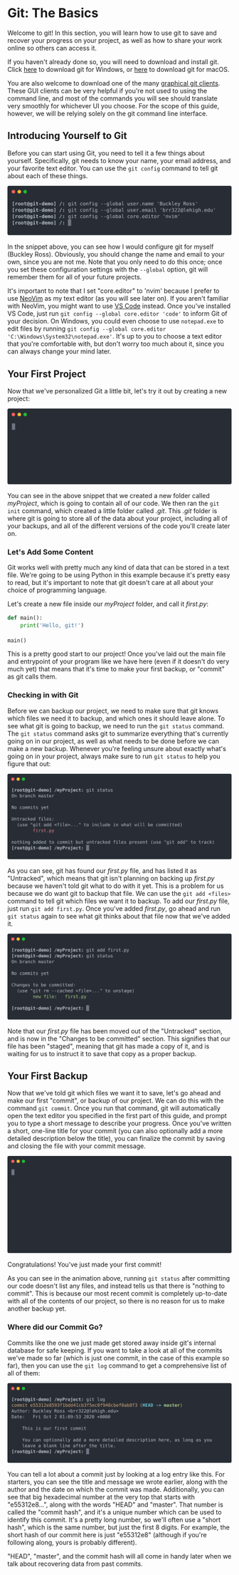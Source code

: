 # Git: The Basics

Welcome to git!
In this section, you will learn how to use git to save and recover your progress on your project,
as well as how to share your work online so others can access it.

If you haven't already done so, you will need to download and install git.
Click [here](https://git-scm.com/download/win) to download git for Windows,
or [here](https://git-scm.com/download/mac) to download git for macOS.

You are also welcome to download one of the many [graphical git clients](https://git-scm.com/downloads/guis).
These GUI clients can be very helpful if you're not used to using the command line,
and most of the commands you will see should translate very smoothly for whichever UI you choose.
For the scope of this guide, however, we will be relying solely on the git command line interface.

## Introducing Yourself to Git

Before you can start using Git, you need to tell it a few things about yourself.
Specifically, git needs to know your name, your email address, and your favorite text editor.
You can use the `git config` command to tell git about each of these things.

![Setting your name, email, and editor](../FILES/versioncontrol/gitInitConfig.svg)

In the snippet above, you can see how I would configure git for myself (Buckley Ross).
Obviously, you should change the name and email to your own, since you are not me.
Note that you only need to do this once;
once you set these configuration settings with the `--global` option,
git will remember them for all of your future projects.

It's important to note that I set "core.editor" to 'nvim'
because I prefer to use [NeoVim](https://neovim.io) as my text editor (as you will see later on).
If you aren't familiar with NeoVim, you might want to use [VS Code](https://code.visualstudio.com) instead.
Once you've installed VS Code, just run `git config --global core.editor 'code'` to inform Git of your decision.
On Windows, you could even choose to use `notepad.exe` to edit files
by running `git config --global core.editor 'C:\Windows\System32\notepad.exe'`.
It's up to you to choose a text editor that you're comfortable with,
but don't worry too much about it, since you can always change your mind later.

## Your First Project

Now that we've personalized Git a little bit, let's try it out by creating a new project:

![Running Git Init](../FILES/versioncontrol/gitInit.svg)

You can see in the above snippet that we created a new folder called *myProject*,
which is going to contain all of our code.
We then ran the `git init` command, which created a little folder called *.git*.
This *.git* folder is where git is going to store all of the data about your project,
including all of your backups, and all of the different versions of the code you'll create later on.

### Let's Add Some Content

Git works well with pretty much any kind of data that can be stored in a text file.
We're going to be using Python in this example because it's pretty easy to read,
but it's important to note that git doesn't care at all about your choice of programming language.

Let's create a new file inside our *myProject* folder, and call it *first.py*:
```python
def main():
	print('Hello, git!')

main()
```

This is a pretty good start to our project!
Once you've laid out the main file and entrypoint of your program like we have here (even if it doesn't do very much yet)
that means that it's time to make your first backup, or "commit" as git calls them.

### Checking in with Git

Before we can backup our project, we need to make sure that git knows which files we need it to backup,
and which ones it should leave alone.
To see what git is going to backup, we need to run the `git status` command.
The `git status` command asks git to summarize everything that's currently going on in our project,
as well as what needs to be done before we can make a new backup.
Whenever you're feeling unsure about exactly what's going on in your project,
always make sure to run `git status` to help you figure that out:

![Git Status](../FILES/versioncontrol/gitStatus.svg)

As you can see, git has found our *first.py* file, and has listed it as "Untracked",
which means that git isn't planning on backing up *first.py* because we haven't told git what to do with it yet.
This is a problem for us because we do want git to backup that file.
We can use the `git add <files>` command to tell git which files we want it to backup.
To add our *first.py* file, just run `git add first.py`.
Once you've added *first.py*, go ahead and run `git status` again to see what git thinks about that file now that we've added it.

![Git Add](../FILES/versioncontrol/gitAdd.svg)

Note that our *first.py* file has been moved out of the "Untracked" section,
and is now in the "Changes to be committed" section.
This signifies that our file has been "staged", meaning that git has made a copy of it,
and is waiting for us to instruct it to save that copy as a proper backup.

## Your First Backup

Now that we've told git which files we want it to save, let's go ahead and make our first "commit", or backup of our project.
We can do this with the command `git commit`.
Once you run that command, git will automatically open the text editor you specified in the first part of this guide,
and prompt you to type a short message to describe your progress.
Once you've written a short, one-line title for your commit (you can also optionally add a more detailed description below the title),
you can finalize the commit by saving and closing the file with your commit message.

![Git Commit](../FILES/versioncontrol/gitCommit.svg)

Congratulations! You've just made your first commit!

As you can see in the animation above, running `git status` after committing our code doesn't list any files,
and instead tells us that there is "nothing to commit".
This is because our most recent commit is completely up-to-date with all of the contents of our project,
so there is no reason for us to make another backup yet.

### Where did our Commit Go?

Commits like the one we just made get stored away inside git's internal database for safe keeping.
If you want to take a look at all of the commits we've made so far (which is just one commit, in the case of this example so far),
then you can use the `git log` command to get a comprehensive list of all of them:

![Git Log](../FILES/versioncontrol/gitLog.svg)

You can tell a lot about a commit just by looking at a log entry like this.
For starters, you can see the title and message we wrote earlier, along with the author and the date on which the commit was made.
Additionally, you can see that big hexadecimal number at the very top that starts with "e55312e8...",
along with the words "HEAD" and "master".
That number is called the "commit hash", and it's a unique number which can be used to identify this commit.
It's a pretty long number, so we'll often use a "short hash", which is the same number, but just the first 8 digits.
For example, the short hash of our commit here is just "e55312e8" (although if you're following along, yours is probably different).

"HEAD", "master", and the commit hash will all come in handy later when we talk about recovering data from past commits.

